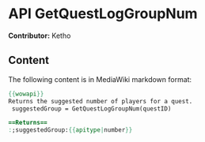 # API GetQuestLogGroupNum

**Contributor:** Ketho

## Content

The following content is in MediaWiki markdown format:

```mediawiki
{{wowapi}}
Returns the suggested number of players for a quest.
 suggestedGroup = GetQuestLogGroupNum(questID)

==Returns==
:;suggestedGroup:{{apitype|number}}
```